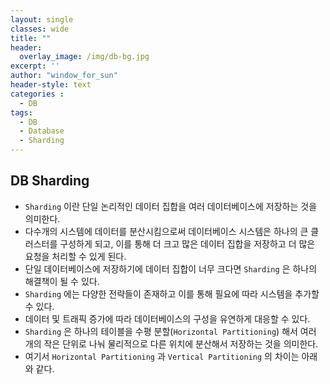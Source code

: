 ```yaml
--- 
layout: single
classes: wide
title: ""
header:
  overlay_image: /img/db-bg.jpg
excerpt: ''
author: "window_for_sun"
header-style: text
categories :
  - DB
tags:
  - DB
  - Database
  - Sharding
---  
```


## DB Sharding
- `Sharding` 이란 단일 논리적인 데이터 집합을 여러 데이터베이스에 저장하는 것을 의미한다.
- 다수개의 시스템에 데이터를 분산시킴으로써 데이터베이스 시스템은 하나의 큰 클러스터를 구성하게 되고,
이를 통해 더 크고 많은 데이터 집합을 저장하고 더 많은 요청을 처리할 수 있게 된다.
- 단일 데이터베이스에 저장하기에 데이터 집합이 너무 크다면 `Sharding` 은 하나의 해결책이 될 수 있다.
- `Sharding` 에는 다양한 전략들이 존재하고 이를 통해 필요에 따라 시스템을 추가할 수 있다.
- 데이터 및 트래픽 증가에 따라 데이터베이스의 구성을 유연하게 대응할 수 있다.
- `Sharding` 은 하나의 테이블을 수평 분할(`Horizontal Partitioning`) 해서 여러 개의 작은 단위로 나눠 물리적으로 다른 위치에 분산해서 저장하는 것을 의미한다.
- 여기서 `Horizontal Partitioning` 과 `Vertical Partitioning` 의 차이는 아래와 같다.
	







































